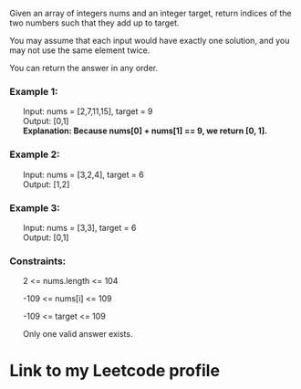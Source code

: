 Given an array of integers nums and an integer target, return indices of the two numbers such that they add up to target.

You may assume that each input would have exactly one solution, and you may not use the same element twice.

You can return the answer in any order.

 

<h3>Example 1:</h3>
<ul>Input: nums = [2,7,11,15], target = 9<br>
Output: [0,1]<br>
<strong>Explanation: Because nums[0] + nums[1] == 9, we return [0, 1].</strong></ul>

<h3>Example 2:</h3>
<ul>Input: nums = [3,2,4], target = 6<br>
Output: [1,2]</ul>

<h3>Example 3:</h3>
<ul>Input: nums = [3,3], target = 6<br>
Output: [0,1]</ul>
 

<h3>Constraints:</h3>

<ul>2 <= nums.length <= 104</ul>
<ul>-109 <= nums[i] <= 109</ul>
<ul>-109 <= target <= 109</ul>
<ul>Only one valid answer exists.
</ul>

<h1 href="https://leetcode.com/Nicolasponge/">Link to my Leetcode profile</h1>
